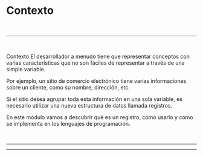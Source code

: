 # **Contexto**

<br>

---

<br>

Contexto El desarrollador a menudo tiene que representar conceptos con varias características que no son fáciles de representar a través de una simple variable.

Por ejemplo, un sitio de comercio electrónico tiene varias informaciones sobre un cliente, como su nombre, dirección, etc.

Si el sitio desea agrupar toda esta información en una sola variable, es necesario utilizar una nueva estructura de datos llamada registros.

En este módulo vamos a descubrir qué es un registro, cómo usarlo y cómo se implementa en los lenguajes de programación.

<br>

---

---
